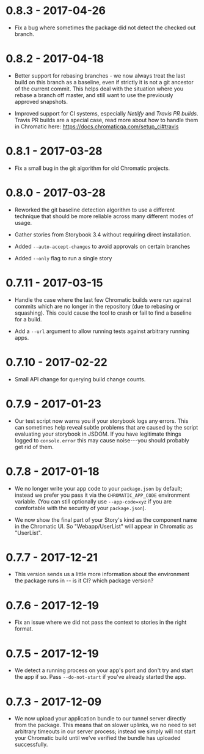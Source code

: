 # 0.8.3 - 2017-04-26

* Fix a bug where sometimes the package did not detect the checked out branch.

# 0.8.2 - 2017-04-18

* Better support for rebasing branches - we now always treat the last build on this branch as a baseline, even if strictly it is not a git ancestor of the current commit. This helps deal with the situation where you rebase a branch off master, and still want to use the previously approved snapshots.

* Improved support for CI systems, especially _Netlify_ and _Travis PR builds_. Travis PR builds are a special case, read more about how to handle them in Chromatic here: https://docs.chromaticqa.com/setup_ci#travis

# 0.8.1 - 2017-03-28

* Fix a small bug in the git algorithm for old Chromatic projects.

# 0.8.0 - 2017-03-28

* Reworked the git baseline detection algorithm to use a different technique that should be more reliable across many different modes of usage.

* Gather stories from Storybook 3.4 without requiring direct installation.

* Added `--auto-accept-changes` to avoid approvals on certain branches

* Added `--only` flag to run a single story

# 0.7.11 - 2017-03-15

* Handle the case where the last few Chromatic builds were run against commits which are no longer in the repository (due to rebasing or squashing). This could cause the tool to crash or fail to find a baseline for a build.

* Add a `--url` argument to allow running tests against arbitrary running apps.

# 0.7.10 - 2017-02-22

* Small API change for querying build change counts.

# 0.7.9 - 2017-01-23

* Our test script now warns you if your storybook logs any errors. This can sometimes help reveal subtle problems that are caused by the script evaluating your storybook in JSDOM. If you have legitimate things logged to `console.error` this may cause noise---you should probably get rid of them.

# 0.7.8 - 2017-01-18

* We no longer write your app code to your `package.json` by default; instead we prefer you pass it via the `CHROMATIC_APP_CODE` environment variable. (You can still optionally use `--app-code=xyz` if you are comfortable with the security of your `package.json`).

* We now show the final part of your Story's kind as the component name in the Chromatic UI. So "Webapp/UserList" will appear in Chromatic as "UserList".

# 0.7.7 - 2017-12-21

* This version sends us a little more information about the environment the package runs in -- is it CI? which package version?

# 0.7.6 - 2017-12-19

* Fix an issue where we did not pass the context to stories in the right format.

# 0.7.5 - 2017-12-19

* We detect a running process on your app's port and don't try and start the app if so. Pass `--do-not-start` if you've already started the app.

# 0.7.3 - 2017-12-09

* We now upload your application bundle to our tunnel server directly from the package.
  This means that on slower uplinks, we no need to set arbitrary timeouts in our server process; instead we simply will not start your Chromatic build until we've verified the bundle has uploaded successfully.
